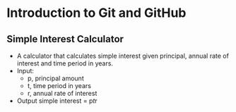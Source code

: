 # Introduction to Git and GitHub
## Simple Interest Calculator
- A calculator that calculates simple interest given principal, annual rate of interest and time period in years.
- Input:
  - p, principal amount
  - t, time period in years
  - r, annual rate of interest
- Output
   simple interest = p*t*r
